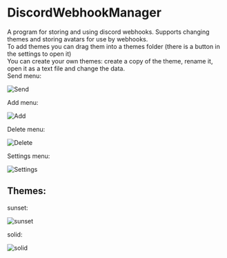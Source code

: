 # DiscordWebhookManager
A program for storing and using discord webhooks. Supports changing themes and storing avatars for use by webhooks.<br/>
To add themes you can drag them into a themes folder (there is a button in the settings to open it)<br/>
You can create your own themes: create a copy of the theme, rename it, open it as a text file and change the data.<br/>
Send menu:

![Send](https://i.ibb.co/L1DYQMX/image.png)

Add menu:

![Add](https://i.ibb.co/Mg5KzvW/image.png)

Delete menu:

![Delete](https://i.ibb.co/rHmHd8M/image.png)

Settings menu:

![Settings](https://i.ibb.co/GMTYQ4f/image.png)

## Themes:

sunset:

![sunset](https://i.ibb.co/7Ywtxpg/image.png)

solid:

![solid](https://i.ibb.co/3FfWDBG/image.png)
